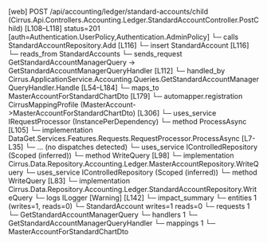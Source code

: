 [web] POST /api/accounting/ledger/standard-accounts/child  (Cirrus.Api.Controllers.Accounting.Ledger.StandardAccountController.PostChild)  [L108–L118] status=201 [auth=Authentication.UserPolicy,Authentication.AdminPolicy]
  └─ calls StandardAccountRepository.Add [L116]
  └─ insert StandardAccount [L116]
    └─ reads_from StandardAccounts
  └─ sends_request GetStandardAccountManagerQuery -> GetStandardAccountManagerQueryHandler [L112]
    └─ handled_by Cirrus.ApplicationService.Accounting.Queries.GetStandardAccountManagerQueryHandler.Handle [L54–L184]
      └─ maps_to MasterAccountForStandardChartDto [L179]
        └─ automapper.registration CirrusMappingProfile (MasterAccount->MasterAccountForStandardChartDto) [L306]
      └─ uses_service IRequestProcessor (InstancePerDependency)
        └─ method ProcessAsync [L105]
          └─ implementation DataGet.Services.Features.Requests.RequestProcessor.ProcessAsync [L7-L35]
            └─ ... (no dispatches detected)
      └─ uses_service IControlledRepository<MasterAccount> (Scoped (inferred))
        └─ method WriteQuery [L98]
          └─ implementation Cirrus.Data.Repository.Accounting.Ledger.MasterAccountRepository.WriteQuery
      └─ uses_service IControlledRepository<StandardAccount> (Scoped (inferred))
        └─ method WriteQuery [L83]
          └─ implementation Cirrus.Data.Repository.Accounting.Ledger.StandardAccountRepository.WriteQuery
      └─ logs ILogger [Warning] [L142]
  └─ impact_summary
    └─ entities 1 (writes=1, reads=0)
      └─ StandardAccount writes=1 reads=0
    └─ requests 1
      └─ GetStandardAccountManagerQuery
    └─ handlers 1
      └─ GetStandardAccountManagerQueryHandler
    └─ mappings 1
      └─ MasterAccountForStandardChartDto

